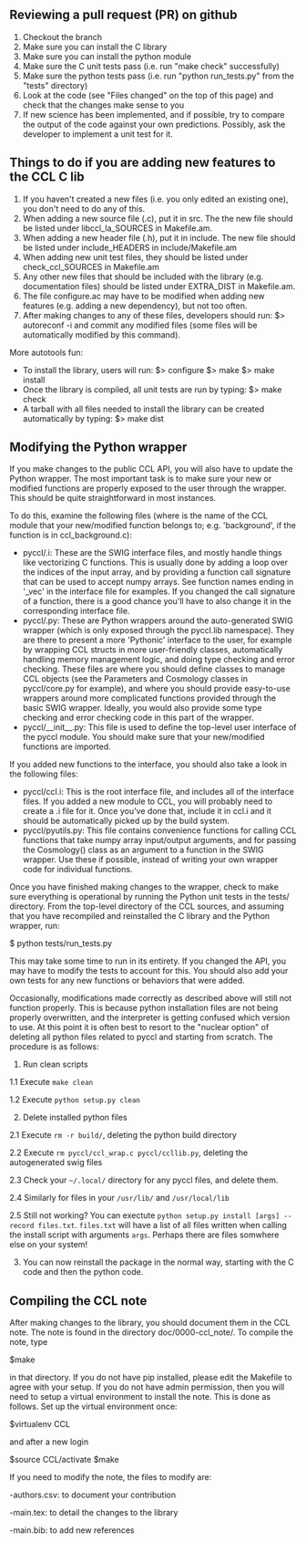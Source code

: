 Reviewing a pull request (PR) on github
---------------------------------------
1. Checkout the branch
2. Make sure you can install the C library
3. Make sure you can install the python module
4. Make sure the C unit tests pass (i.e. run "make check" successfully)
5. Make sure the python tests pass (i.e. run "python run_tests.py" from the "tests" directory)
6. Look at the code (see "Files changed" on the top of this page) and check that the changes make sense to you
7. If new science has been implemented, and if possible, try to compare the output of the code against your own predictions. Possibly, ask the developer to implement a unit test for it.


Things to do if you are adding new features to the CCL C lib
------------------------------------------------------------
 1. If you haven't created a new files (i.e. you only edited
    an existing one), you don't need to do any of this.
 2. When adding a new source file (.c), put it in src. The
    the new file should be listed under libccl_la_SOURCES in
    Makefile.am.
 3. When adding a new header file (.h), put it in include.
    The new file should be listed under include_HEADERS in
    include/Makefile.am
 4. When adding new unit test files, they should be listed
    under check_ccl_SOURCES in Makefile.am
 5. Any other new files that should be included with the
    library (e.g. documentation files) should be listed
    under EXTRA_DIST in Makefile.am.
 6. The file configure.ac may have to be modified when 
    adding new features (e.g. adding a new dependency), but
    not too often.
 7. After making changes to any of these files, developers
    should run:
      $> autoreconf -i
    and commit any modified files (some files will be
    automatically modified by this command).

More autotools fun:
 - To install the library, users will run:
     $> configure <options>
     $> make
     $> make install
 - Once the library is compiled, all unit tests are run by
   typing:
     $> make check
 - A tarball with all files needed to install the library
   can be created automatically by typing:
     $> make dist


Modifying the Python wrapper
---------------------------------------------------------
If you make changes to the public CCL API, you will also have to update the 
Python wrapper. The most important task is to make sure your new or modified 
functions are properly exposed to the user through the wrapper. This should be 
quite straightforward in most instances.

To do this, examine the following files (where <modulename> is the name of the 
CCL module that your new/modified function belongs to; e.g. 'background', if the 
function is in ccl\_background.c):

 - pyccl/<modulename>.i: These are the SWIG interface files, and mostly handle 
   things like vectorizing C functions. This is usually done by adding a loop 
   over the indices of the input array, and by providing a function call 
   signature that can be used to accept numpy arrays. See function names ending 
   in '\_vec' in the interface file for examples. If you changed the call 
   signature of a function, there is a good chance you'll have to also change 
   it in the corresponding interface file.
 - pyccl/<modulename>.py: These are Python wrappers around the auto-generated 
   SWIG wrapper (which is only exposed through the pyccl.lib namespace). They 
   are there to present a more 'Pythonic' interface to the user, for example by 
   wrapping CCL structs in more user-friendly classes, automatically handling 
   memory management logic, and doing type checking and error checking.
   These files are where you should define classes to manage CCL objects (see 
   the Parameters and Cosmology classes in pyccl/core.py for example), and 
   where you should provide easy-to-use wrappers around more complicated 
   functions provided through the basic SWIG wrapper. Ideally, you would also 
   provide some type checking and error checking code in this part of the 
   wrapper.
 - pyccl/\_\_init\_\_.py: This file is used to define the top-level user interface 
   of the pyccl module. You should make sure that your new/modified functions 
   are imported.

If you added new functions to the interface, you should also take a look in 
the following files:

 - pyccl/ccl.i: This is the root interface file, and includes all of the 
   interface files. If you added a new module to CCL, you will probably need to 
   create a <modulename>.i file for it. Once you've done that, include it in 
   ccl.i and it should be automatically picked up by the build system.
 - pyccl/pyutils.py: This file contains convenience functions for calling CCL 
   functions that take numpy array input/output arguments, and for passing the 
   Cosmology() class as an argument to a function in the SWIG wrapper. Use 
   these if possible, instead of writing your own wrapper code for individual 
   functions.

Once you have finished making changes to the wrapper, check to make sure 
everything is operational by running the Python unit tests in the tests/ 
directory. From the top-level directory of the CCL sources, and assuming that 
you have recompiled and reinstalled the C library and the Python wrapper, run:

  $ python tests/run\_tests.py

This may take some time to run in its entirety. If you changed the API, you may 
have to modify the tests to account for this. You should also add your own 
tests for any new functions or behaviors that were added.

Occasionally, modifications made correctly as described above will still not function properly.
This is because python installation files are not being properly overwritten, and 
the interpreter is getting confused which version to use. At this point it is often best to resort 
to the "nuclear option" of deleting all python files related to pyccl and starting from 
scratch. The procedure is as follows:
1. Run clean scripts
    
1.1 Execute `make clean`

1.2 Execute `python setup.py clean`

2. Delete installed python files

2.1 Execute `rm -r build/`, deleting the python build directory

2.2 Execute `rm pyccl/ccl_wrap.c pyccl/ccllib.py`, deleting the autogenerated swig files

2.3 Check your `~/.local/` directory for any pyccl files, and delete them.

2.4 Similarly for files in your `/usr/lib/` and `/usr/local/lib`

2.5 Still not working? You can exectute `python setup.py install [args] --record files.txt`. 
`files.txt` will have a list of all files written when calling the install script with
arguments `args`. Perhaps there are files somwhere else on your system! 

3. You can now reinstall the package in the normal way, starting with the 
C code and then the python code. 

Compiling the CCL note
--------------------------------------------
After making changes to the library, you should document them in the
CCL note. The note is found in the directory doc/0000-ccl_note/.
To compile the note, type 

  $make

in that directory. If you do not have pip installed, please edit the
Makefile to agree with your setup. If you do not have admin permission,
then you will need to setup a virtual environment to install the note.
This is done as follows. Set up the virtual environment once:
  
  $virtualenv CCL

and after a new login

  $source CCL/activate
  $make

If you need to modify the note, the files to modify are:
  
  -authors.csv: to document your contribution

  -main.tex: to detail the changes to the library

  -main.bib: to add new references